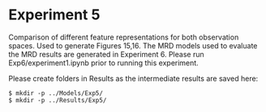 # Experiment 5

Comparison of different feature representations for both observation spaces. Used to generate Figures 15,16. The MRD models used to evaluate the MRD results are generated in Experiment 6. Please run Exp6/experiment1.ipynb prior to running this experiment.

Please create folders in Results as the intermediate results are saved here:
```
$ mkdir -p ../Models/Exp5/
$ mkdir -p ../Results/Exp5/
```
